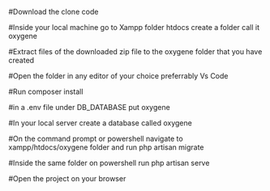 #Download the clone code

#Inside your local machine go to Xampp folder htdocs create a folder call it oxygene

#Extract files of the downloaded zip file to the oxygene folder that you have created

#Open the folder in any editor of your choice preferrably Vs Code

#Run composer install

#in a .env file under DB_DATABASE put oxygene

#In your local server create a database called oxygene

#On the command prompt or powershell navigate to xampp/htdocs/oxygene folder and run php artisan migrate

#Inside the same folder on powershell run php artisan serve

#Open the project on your browser
